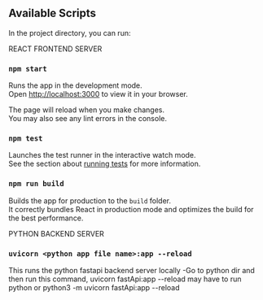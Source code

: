 ## Available Scripts

In the project directory, you can run:

REACT FRONTEND SERVER
### `npm start`

Runs the app in the development mode.\
Open [http://localhost:3000](http://localhost:3000) to view it in your browser.

The page will reload when you make changes.\
You may also see any lint errors in the console.

### `npm test`

Launches the test runner in the interactive watch mode.\
See the section about [running tests](https://facebook.github.io/create-react-app/docs/running-tests) for more information.

### `npm run build`

Builds the app for production to the `build` folder.\
It correctly bundles React in production mode and optimizes the build for the best performance.

PYTHON BACKEND SERVER
### `uvicorn <python app file name>:app --reload`

This runs the python fastapi backend server locally
-Go to python dir and then run this command, uvicorn fastApi:app --reload
    may have to run python or python3 -m uvicorn fastApi:app --reload